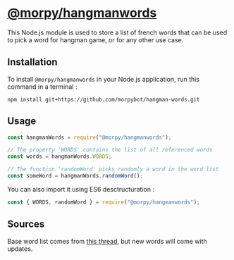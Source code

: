 # [@morpy/hangmanwords](https://github.com/morpybot/hangman-words)

This Node.js module is used to store a list of french words that can be used to pick a word for hangman game, or for any other use case.

## Installation

To install `@morpy/hangmanwords` in your Node.js application, run this command in a terminal :

```
npm install git+https://github.com/morpybot/hangman-words.git
```

## Usage

```js
const hangmanWords = require("@morpy/hangmanwords");

// The property 'WORDS' contains the list of all referenced words
const words = hangmanWords.WORDS;

// The function 'randomWord' picks randomly a word in the word list
const someWord = hangmanWords.randomWord();
```

You can also import it using ES6 desctructuration :
```js
const { WORDS, randomWord } = require("@morpy/hangmanwords");
```

## Sources

Base word list comes from [this thread](https://openclassrooms.com/forum/sujet/titre-a-modifier-ressource-pour-le-pendu-33934), but new words will come with updates.